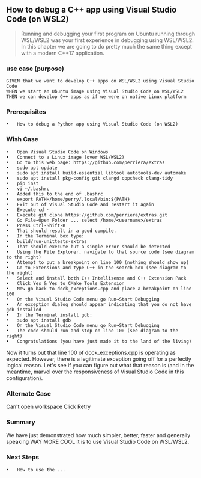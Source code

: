 
## How to debug a C++ app using Visual Studio Code (on WSL2)
> Running and debugging your first program on Ubuntu running through WSL/WSL2 was your first experience in debugging using WSL/WSL2. In this chapter we are going to do pretty much the same thing except with a modern C++17 application.

### use case (purpose)
	GIVEN that we want to develop C++ apps on WSL/WSL2 using Visual Studio Code
	WHEN we start an Ubuntu image using Visual Studio Code on WSL/WSL2
	THEN we can develop C++ apps as if we were on native Linux platform
### Prerequisites
	•	How to debug a Python app using Visual Studio Code (on WSL2)
### Wish Case
	•	Open Visual Studio Code on Windows 
	•	Connect to a Linux image (over WSL/WSL2)
	•	Go to this web page: https://github.com/perriera/extras
	•	sudo apt update
	•	sudo apt install build-essential libtool autotools-dev automake 
	•	sudo apt install pkg-config git clangd cppcheck clang-tidy 
	•	pip inst
	•	vi ~/.bashrc
	•	Added this to the end of .bashrc
	•	export PATH=/home/perry/.local/bin:${PATH}
	•	Exit out of Visual Studio Code and restart it again
	•	Execute cd ~
	•	Execute git clone https://github.com/perriera/extras.git
	•	Go File→Open Folder ... select /home/<username>/extras
	•	Press Ctrl-Shift-B
	•	That should result in a good compile.
	•	In the Terminal box type:
	•	build/run-unittests-extras
	•	That should execute but a single error should be detected
	•	Using the File Explorer, navigate to that source code (see diagram to the right)
	•	Attempt to put a breakpoint on line 100 (nothing should show up)
	•	Go to Extensions and type C++ in the search box (see diagram to the right)
	•	Select and install both C++ Intellisense and C++ Extension Pack
	•	Click Yes & Yes to CMake Tools Extension
	•	Now go back to dock_exceptions.cpp and place a breakpoint on line 100
	•	On the Visual Studio Code menu go Run→Start Debugging
	•	An exception dialog should appear indicating that you do not have gdb installed
	•	In the Terminal install gdb:
	•	sudo apt install gdb
	•	On the Visual Studio Code menu go Run→Start Debugging
	•	The code should run and stop on line 100 (see diagram to the right)
	•	Congratulations (you have just made it to the land of the living)
Now it turns out that line 100 of dock_exceptions.cpp is operating as expected. However, there is a legitimate exception going off for a perfectly logical reason. Let's see if you can figure out what that reason is (and in the meantime, marvel over the responsiveness of Visual Studio Code in this configuration).
### Alternate Case
Can't open workspace
Click Retry
### Summary
We have just demonstrated how much simpler, better, faster and generally speaking WAY MORE COOL it is to use Visual Studio Code on WSL/WSL2. 
### Next Steps
	•	How to use the ...

